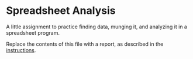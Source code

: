 # Spreadsheet Analysis
A little assignment to practice finding data, munging it, and analyzing it in a spreadsheet program.

Replace the contents of this file with a report, as described in the [instructions](./instructions.md).